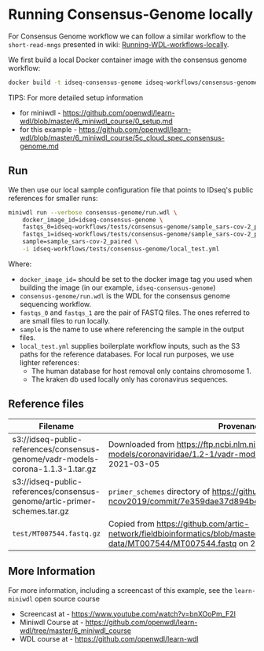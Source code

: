 # Running Consensus-Genome locally

For Consensus Genome workflow we can follow a similar workflow to the `short-read-mngs` presented in wiki: [Running-WDL-workflows-locally](https://github.com/chanzuckerberg/idseq-workflows/wiki/Running-WDL-workflows-locally).

We first build a local Docker container image with the consensus genome workflow:

```bash
docker build -t idseq-consensus-genome idseq-workflows/consensus-genome
```

TIPS: For more detailed setup information
 - for miniwdl - https://github.com/openwdl/learn-wdl/blob/master/6_miniwdl_course/0_setup.md
 - for this example - https://github.com/openwdl/learn-wdl/blob/master/6_miniwdl_course/5c_cloud_spec_consensus-genome.md 

## Run 

We then use our local sample configuration file that points to IDseq's public references for smaller runs:

```bash
miniwdl run --verbose consensus-genome/run.wdl \
    docker_image_id=idseq-consensus-genome \
    fastqs_0=idseq-workflows/tests/consensus-genome/sample_sars-cov-2_paired_r1.fastq.gz \
    fastqs_1=idseq-workflows/tests/consensus-genome/sample_sars-cov-2_paired_r2.fastq.gz \
    sample=sample_sars-cov-2_paired \
    -i idseq-workflows/tests/consensus-genome/local_test.yml
```

Where:

* `docker_image_id=` should be set to the docker image tag you used when building the image (in our example, `idseq-consensus-genome`)
* `consensus-genome/run.wdl` is the WDL for the consensus genome sequencing workflow.
* `fastqs_0` and `fastqs_1` are the pair of FASTQ files. The ones referred to are small files to run locally.
* `sample` is the name to use where referencing the sample in the output files.
* `local_test.yml` supplies boilerplate workflow inputs, such as the S3 paths for the reference databases. For local run purposes, we use lighter references:
  * The human database for host removal only contains chromosome 1.
  * The kraken db used locally only has coronavirus sequences.

## Reference files
Filename | Provenance
---------|-----------
s3://idseq-public-references/consensus-genome/vadr-models-corona-1.1.3-1.tar.gz | Downloaded from https://ftp.ncbi.nlm.nih.gov/pub/nawrocki/vadr-models/coronaviridae/1.2-1/vadr-models-corona-1.2-1.tar.gz on 2021-03-05
s3://idseq-public-references/consensus-genome/artic-primer-schemes.tar.gz | `primer_schemes` directory of https://github.com/artic-network/artic-ncov2019/commit/7e359dae37d894b40ae7e35c3582f14244ef4d36
`test/MT007544.fastq.gz` | Copied from https://github.com/artic-network/fieldbioinformatics/blob/master/test-data/MT007544/MT007544.fastq on 2021-03-06
## More Information

For more information, including a screencast of this example, see the `learn-miniwdl` open source course
- Screencast at - https://www.youtube.com/watch?v=bnXOoPm_F2I
- Miniwdl Course at - https://github.com/openwdl/learn-wdl/tree/master/6_miniwdl_course
- WDL course at - https://github.com/openwdl/learn-wdl
